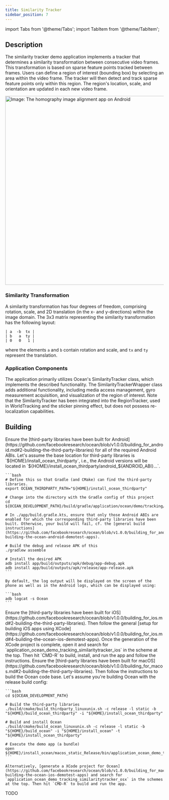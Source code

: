 ```yaml
---
title: Similarity Tracker
sidebar_position: 7
---
```


import Tabs from '@theme/Tabs';
import TabItem from '@theme/TabItem';

## Description

The similarity tracker demo application implements a tracker that determines a similarity transformation between consecutive video frames. This transformation is based on sparse feature points tracked between frames. Users can define a region of interest (bounding box) by selecting an area within the video frame. The tracker will then detect and track sparse feature points only within this region. The region's location, scale, and orientation are updated in each new video frame.

<div class="center-images">
  <img src={require('@site/static/img/docs/demoapps/crossplatformapps/similarity_tracker_android.jpg').default} alt="Image: The homography image alignment app on Android" height="600" className="center-image"/>
</div>


### Similarity Transformation

A similarity transformation has four degrees of freedom, comprising rotation, scale, and 2D translation (in the x- and y-directions) within the image domain. The 3x3 matrix representing the similarity transformation has the following layout:

```
| a  -b  tx |
| b   a  ty |
| 0   0   1 |
```

where the elements `a` and `b` contain rotation and scale, and `tx` and `ty` represent the translation.

### Application Components

The application primarily utilizes Ocean's SimilarityTracker class, which implements the described functionality. The SimilarityTrackerWrapper class adds additional functionality, including media access management, gyro measurement acquisition, and visualization of the region of interest. Note that the SimilarityTracker has been integrated into the RegionTracker, used in WorldTracking and the sticker pinning effect, but does not possess re-localization capabilities.

## Building

<Tabs groupId="target-os" queryString>

  <TabItem value="android" label="Android" default>
    Ensure the [third-party libraries have been built for Android](https://github.com/facebookresearch/ocean/blob/v1.0.0/building_for_android.md#2-building-the-third-party-libraries) for all of the required Android ABIs. Let's assume the base location for third-party libraries is `${HOME}/install_ocean_thirdparty`, i.e., the Android versions will be located in `${HOME}/install_ocean_thirdparty/android_${ANDROID_ABI}...`.

    ```bash
    # Define this so that Gradle (and CMake) can find the third-party libraries.
    export OCEAN_THIRDPARTY_PATH="${HOME}/install_ocean_thirdparty"

    # Change into the directory with the Gradle config of this project
    cd ${OCEAN_DEVELOPMENT_PATH}/build/gradle/application/ocean/demo/tracking/similaritytracker/android

    # In ./app/build.gradle.kts, ensure that only those Android ABIs are enabled for which the corresponding third-party libraries have been built. Otherwise, your build will fail, cf. the [general build instructions](https://github.com/facebookresearch/ocean/blob/v1.0.0/building_for_android.md#4-building-the-ocean-android-demotest-apps).

    # Build the debug and release APK of this
    ./gradlew assemble

    # Install the desired APK
    adb install app/build/outputs/apk/debug/app-debug.apk
    adb install app/build/outputs/apk/release/app-release.apk
    ```

    By default, the log output will be displayed on the screen of the phone as well as in the Android logs, which can be displayed using:

    ```bash
    adb logcat -s Ocean
    ```

  </TabItem>

  <TabItem value="ios" label="iOS">
    Ensure the [third-party libraries have been built for iOS](https://github.com/facebookresearch/ocean/blob/v1.0.0/building_for_ios.md#2-building-the-third-party-libraries). Then follow the general [setup for building iOS apps using XCode](https://github.com/facebookresearch/ocean/blob/v1.0.0/building_for_ios.md#4-building-the-ocean-ios-demotest-apps). Once the generation of the XCode project is complete, open it and search for `application_ocean_demo_tracking_similaritytracker_ios` in the scheme at the top. Then hit `CMD-R` to build, install, and run the app and follow the instructions.
  </TabItem>

  <TabItem value="macos" label="macOS">
    Ensure the [third-party libraries have been built for macOS](https://github.com/facebookresearch/ocean/blob/v1.0.0/building_for_macos.md#2-building-the-third-party-libraries). Then follow the instructions to build the Ocean code base. Let's assume you're building Ocean with the release build config:

    ```bash
    cd ${OCEAN_DEVELOPMENT_PATH}

    # Build the third-party libraries
    ./build/cmake/build_thirdparty_linuxunix.sh -c release -l static -b "${HOME}/build_ocean_thirdparty" -i "${HOME}/install_ocean_thirdparty"

    # Build and install Ocean
    ./build/cmake/build_ocean_linuxunix.sh -c release -l static -b "${HOME}/build_ocean" -i "${HOME}/install_ocean" -t "${HOME}/install_ocean_thirdparty"

    # Execute the demo app (a bundle)
    open ${HOME}/install_ocean/macos_static_Release/bin/application_ocean_demo_tracking_similaritytracker_osx.app
    ```

    Alternatively, [generate a XCode project for Ocean](https://github.com/facebookresearch/ocean/blob/v1.0.0/building_for_macos.md#4-building-the-ocean-ios-demotest-apps) and search for `application_ocean_demo_tracking_similaritytracker_osx` in the schemes at the top. Then hit `CMD-R` to build and run the app.
  </TabItem>

  <TabItem value="win" label="Windows">
    TODO
  </TabItem>

</Tabs>
